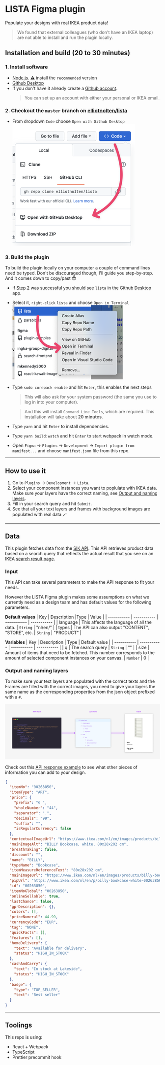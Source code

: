 # LISTA Figma plugin
Populate your designs with real IKEA product data!
> We found that external colleagues (who don't have an IKEA laptop) are not able to install and run the plugin locally.

## Installation and build (20 to 30 minutes)
### 1. Install software
* [Node.js](https://nodejs.org/en/). ⚠️ install the `recommended` version
* [Github Desktop](https://docs.github.com/en/desktop/installing-and-configuring-github-desktop/installing-and-authenticating-to-github-desktop/installing-github-desktop)
* If you don't have it already create a [Github account](https://github.com/signup).
  > You can set up an account with either your personal or IKEA email.

### 2. Checkout the `master` branch on [elliotnolten/lista](https://github.com/elliotnolten/lista)
* From dropdown `Code` choose `Open with Github Desktop`
![Where to find "Open with Github Desktop"](images/github-example.png)

### 3. Build the plugin
To build the plugin locally on your computer a couple of command lines need be typed. Don't be discouraged though, I'll guide you step-by-step. And it comes down to copy/past 😎
* If [Step 2](#2-checkout-the-master-branch-on-elliotnoltenlistahttpsgithubcomelliotnoltenlista) was successful you should see `lista` in the Github Desktop app.
* Select it, `right-click` `lista` and choose `Open in Terminal`
![How to "Open Terminal"](images/github-desktop-terminal.png)
* Type `sudo corepack enable` and hit `Enter`, this enables the next steps
  > This will also ask for your system password (the same you use to log in into your computer).
  
  > And this will install `Command Line Tools`, which are required. This installation will take about **20 minutes**.

* Type `yarn` and hit `Enter` to install dependencies.
* Type `yarn build:watch` and hit `Enter` to start webpack in watch mode.
* Open `Figma` -> `Plugins` -> `Development` -> `Import plugin from manifest...` and choose `manifest.json` file from this repo.

---

## How to use it
1. Go to `Plugins` -> `Development` -> `Lista`.
2. Select your component instances you want to poplulate with IKEA data. Make sure your layers have the correct naming, see [Output and naming layers](#output-and-naming-layers).
3. Fill in your search query and hit `Submit`.
4. See that all your text layers and frames with background images are populated with real data 🪄

---

## Data
This plugin fetches data from the [SIK API](https://sik-debug-dot-ikea-search-data.ew.r.appspot.com/index.html).
This API retrieves product data based on a search query that reflects the actual result that you see on an IKEA [search result page](https://www.ikea.com/nl/en/search/products/?q=billy).

### Input
This API can take several parameters to make the API response to fit your needs.

However the LISTA Figma plugin makes some assumptions on what we currently need as a design team and has default values for the following parameters.

**Default values**
| Key | Description |Type | Value |
| ----------- | ----------- | ----------- | ----------- |
| language | This affects the language of all the data. | `String` | "nl/en/" |
| types | The API can also output "CONTENT", "STORE", etc. | `String` | "PRODUCT" |

**Variables**
| Key | Description | Type | Default value |
| ----------- | ----------- | ----------- | ----------- |
| q | The search query | `String` | "" |
| size | Amount of items that need to be fetched. This number corresponds to the amount of selected component instances on your canvas. | `Number` | 0 |

### Output and naming layers
To make sure your text layers are populated with the correct texts and the Frames are filled with the correct images, you need to give your layers the same name as the corresponding properties from the json object prefixed with a `#`.

![From JSON object to layer names to populated text layers and frames with image backgrounds.](/images/data-example.png)

Check out this [API response example](https://sik.search.blue.cdtapps.com/nl/en/search-result-page?q=billy&types=PRODUCT) to see what other pieces of information you can add to your design.

```json
{
  "itemNo": "00263850",
  "itemType": "ART",
  "price": {
    "prefix": "€ ",
    "wholeNumber": "44",
    "separator": ".",
    "decimals": "99",
    "suffix": "",
    "isRegularCurrency": false
  },
  "contextualImageUrl": "https://www.ikea.com/nl/en/images/products/billy-bookcase-white__1051924_pe845813_s5.jpg",
  "mainImageAlt": "BILLY Bookcase, white, 80x28x202 cm",
  "breathTaking": false,
  "discount": "",
  "name": "BILLY",
  "typeName": "Bookcase",
  "itemMeasureReferenceText": "80x28x202 cm",
  "mainImageUrl": "https://www.ikea.com/nl/en/images/products/billy-bookcase-white__0625599_pe692385_s5.jpg",
  "pipUrl": "https://www.ikea.com/nl/en/p/billy-bookcase-white-00263850/",
  "id": "00263850",
  "itemNoGlobal": "00263850",
  "onlineSellable": true,
  "lastChance": false,
  "gprDescription": {},
  "colors": [],
  "priceNumeral": 44.99,
  "currencyCode": "EUR",
  "tag": "NONE",
  "quickFacts": [],
  "features": [],
  "homeDelivery": {
    "text": "Available for delivery",
    "status": "HIGH_IN_STOCK"
  },
  "cashAndCarry": {
    "text": "In stock at Lakeside",
    "status": "HIGH_IN_STOCK"
  },
  "badge": {
    "type": "TOP_SELLER",
    "text": "Best seller"
  }
}
```

---

## Toolings
This repo is using:
* React + Webpack
* TypeScript
* Prettier precommit hook
